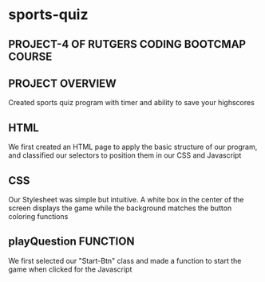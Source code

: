 # sports-quiz

## PROJECT-4 OF RUTGERS CODING BOOTCMAP COURSE

## PROJECT OVERVIEW
Created sports quiz program with timer and ability to save your highscores

## HTML 
We first created an HTML page to apply the basic structure of our program, and classified our selectors to position them in our CSS and Javascript

## CSS
Our Stylesheet was simple but intuitive. A white box in the center of the screen displays the game while the background matches the button coloring functions

## playQuestion FUNCTION
We first selected our "Start-Btn" class and made a function to start the game when clicked for the Javascript